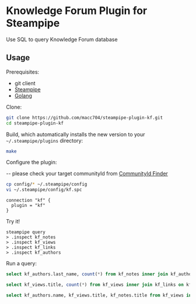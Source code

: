 # Knowledge Forum Plugin for Steampipe

Use SQL to query Knowledge Forum database

## Usage

Prerequisites:

- git client
- [Steampipe](https://steampipe.io/downloads)
- [Golang](https://golang.org/doc/install)

Clone:

```sh
git clone https://github.com/macc704/steampipe-plugin-kf.git
cd steampipe-plugin-kf
```

Build, which automatically installs the new version to your `~/.steampipe/plugins` directory:

```sh
make
```

Configure the plugin:

-- please check your target communityId from [CommunityId Finder](https://macc704.github.io/kf6apijs/community_finder/)

```sh
cp config/* ~/.steampipe/config
vi ~/.steampipe/config/kf.spc
```

```code
connection "kf" {
  plugin = "kf"
}
```

Try it!

```shell
steampipe query
> .inspect kf_notes
> .inspect kf_views
> .inspect kf_links
> .inspect kf_authors
```

Run a query:

```sql
select kf_authors.last_name, count(*) from kf_notes inner join kf_authors on kf_notes.author = kf_authors.id group by kf_authors.last_name order by count(*) desc
```

```sql
select kf_views.title, count(*) from kf_views inner join kf_links on kf_links.from = kf_views.id inner join kf_notes on kf_links.to = kf_notes.id group by kf_views.title order by count(*) desc
```

```sql
select kf_authors.name, kf_views.title, kf_notes.title from kf_views inner join kf_links on kf_links.from = kf_views.id inner join kf_notes on kf_links.to = kf_notes.id inner join kf_authors on kf_notes.author = kf_authors.id where kf_views.title like '%xxx%'
```